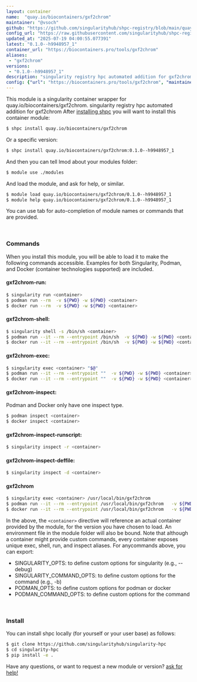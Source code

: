 ```yaml
---
layout: container
name:  "quay.io/biocontainers/gxf2chrom"
maintainer: "@vsoch"
github: "https://github.com/singularityhub/shpc-registry/blob/main/quay.io/biocontainers/gxf2chrom/container.yaml"
config_url: "https://raw.githubusercontent.com/singularityhub/shpc-registry/main/quay.io/biocontainers/gxf2chrom/container.yaml"
updated_at: "2025-07-19 04:00:55.077391"
latest: "0.1.0--h9948957_1"
container_url: "https://biocontainers.pro/tools/gxf2chrom"
aliases:
 - "gxf2chrom"
versions:
 - "0.1.0--h9948957_1"
description: "singularity registry hpc automated addition for gxf2chrom"
config: {"url": "https://biocontainers.pro/tools/gxf2chrom", "maintainer": "@vsoch", "description": "singularity registry hpc automated addition for gxf2chrom", "latest": {"0.1.0--h9948957_1": "sha256:31127824ad4791341c61de409210aa41477f74380cb98d23c9d1b47a0de67576"}, "tags": {"0.1.0--h9948957_1": "sha256:31127824ad4791341c61de409210aa41477f74380cb98d23c9d1b47a0de67576"}, "docker": "quay.io/biocontainers/gxf2chrom", "aliases": {"gxf2chrom": "/usr/local/bin/gxf2chrom"}}
---
```


This module is a singularity container wrapper for quay.io/biocontainers/gxf2chrom.
singularity registry hpc automated addition for gxf2chrom
After [installing shpc](#install) you will want to install this container module:


```bash
$ shpc install quay.io/biocontainers/gxf2chrom
```

Or a specific version:

```bash
$ shpc install quay.io/biocontainers/gxf2chrom:0.1.0--h9948957_1
```

And then you can tell lmod about your modules folder:

```bash
$ module use ./modules
```

And load the module, and ask for help, or similar.

```bash
$ module load quay.io/biocontainers/gxf2chrom/0.1.0--h9948957_1
$ module help quay.io/biocontainers/gxf2chrom/0.1.0--h9948957_1
```

You can use tab for auto-completion of module names or commands that are provided.

<br>

### Commands

When you install this module, you will be able to load it to make the following commands accessible.
Examples for both Singularity, Podman, and Docker (container technologies supported) are included.

#### gxf2chrom-run:

```bash
$ singularity run <container>
$ podman run --rm  -v ${PWD} -w ${PWD} <container>
$ docker run --rm  -v ${PWD} -w ${PWD} <container>
```

#### gxf2chrom-shell:

```bash
$ singularity shell -s /bin/sh <container>
$ podman run --it --rm --entrypoint /bin/sh  -v ${PWD} -w ${PWD} <container>
$ docker run --it --rm --entrypoint /bin/sh  -v ${PWD} -w ${PWD} <container>
```

#### gxf2chrom-exec:

```bash
$ singularity exec <container> "$@"
$ podman run --it --rm --entrypoint ""  -v ${PWD} -w ${PWD} <container> "$@"
$ docker run --it --rm --entrypoint ""  -v ${PWD} -w ${PWD} <container> "$@"
```

#### gxf2chrom-inspect:

Podman and Docker only have one inspect type.

```bash
$ podman inspect <container>
$ docker inspect <container>
```

#### gxf2chrom-inspect-runscript:

```bash
$ singularity inspect -r <container>
```

#### gxf2chrom-inspect-deffile:

```bash
$ singularity inspect -d <container>
```


#### gxf2chrom

```bash
$ singularity exec <container> /usr/local/bin/gxf2chrom
$ podman run --it --rm --entrypoint /usr/local/bin/gxf2chrom   -v ${PWD} -w ${PWD} <container> -c " $@"
$ docker run --it --rm --entrypoint /usr/local/bin/gxf2chrom   -v ${PWD} -w ${PWD} <container> -c " $@"
```



In the above, the `<container>` directive will reference an actual container provided
by the module, for the version you have chosen to load. An environment file in the
module folder will also be bound. Note that although a container
might provide custom commands, every container exposes unique exec, shell, run, and
inspect aliases. For anycommands above, you can export:

 - SINGULARITY_OPTS: to define custom options for singularity (e.g., --debug)
 - SINGULARITY_COMMAND_OPTS: to define custom options for the command (e.g., -b)
 - PODMAN_OPTS: to define custom options for podman or docker
 - PODMAN_COMMAND_OPTS: to define custom options for the command

<br>

### Install

You can install shpc locally (for yourself or your user base) as follows:

```bash
$ git clone https://github.com/singularityhub/singularity-hpc
$ cd singularity-hpc
$ pip install -e .
```

Have any questions, or want to request a new module or version? [ask for help!](https://github.com/singularityhub/singularity-hpc/issues)